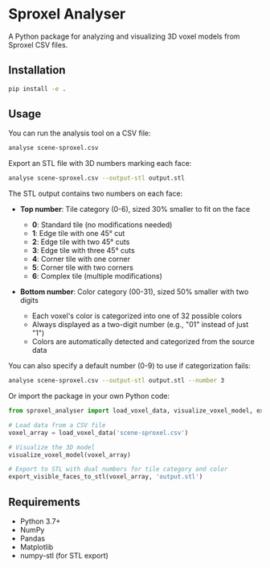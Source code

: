 # Sproxel Analyser

A Python package for analyzing and visualizing 3D voxel models from Sproxel CSV files.

## Installation

```bash
pip install -e .
```

## Usage

You can run the analysis tool on a CSV file:

```bash
analyse scene-sproxel.csv
```

Export an STL file with 3D numbers marking each face:

```bash
analyse scene-sproxel.csv --output-stl output.stl
```

The STL output contains two numbers on each face:
- **Top number**: Tile category (0-6), sized 30% smaller to fit on the face
  - **0**: Standard tile (no modifications needed)
  - **1**: Edge tile with one 45° cut
  - **2**: Edge tile with two 45° cuts
  - **3**: Edge tile with three 45° cuts
  - **4**: Corner tile with one corner
  - **5**: Corner tile with two corners
  - **6**: Complex tile (multiple modifications)
  
- **Bottom number**: Color category (00-31), sized 50% smaller with two digits
  - Each voxel's color is categorized into one of 32 possible colors
  - Always displayed as a two-digit number (e.g., "01" instead of just "1")
  - Colors are automatically detected and categorized from the source data

You can also specify a default number (0-9) to use if categorization fails:

```bash
analyse scene-sproxel.csv --output-stl output.stl --number 3
```

Or import the package in your own Python code:

```python
from sproxel_analyser import load_voxel_data, visualize_voxel_model, export_visible_faces_to_stl

# Load data from a CSV file
voxel_array = load_voxel_data('scene-sproxel.csv')

# Visualize the 3D model
visualize_voxel_model(voxel_array)

# Export to STL with dual numbers for tile category and color
export_visible_faces_to_stl(voxel_array, 'output.stl')
```

## Requirements

- Python 3.7+
- NumPy
- Pandas
- Matplotlib
- numpy-stl (for STL export)

